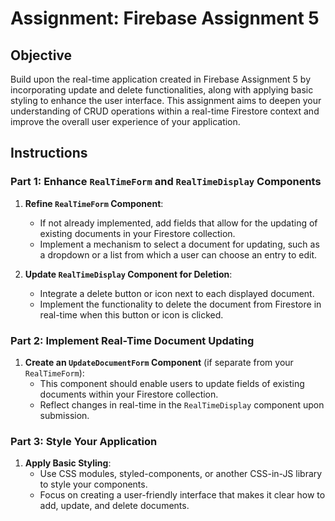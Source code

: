 # Assignment: Firebase Assignment 5

## Objective

Build upon the real-time application created in Firebase Assignment 5 by incorporating update and delete functionalities, along with applying basic styling to enhance the user interface. This assignment aims to deepen your understanding of CRUD operations within a real-time Firestore context and improve the overall user experience of your application.

## Instructions

### Part 1: Enhance `RealTimeForm` and `RealTimeDisplay` Components

1. **Refine `RealTimeForm` Component**:

   - If not already implemented, add fields that allow for the updating of existing documents in your Firestore collection.
   - Implement a mechanism to select a document for updating, such as a dropdown or a list from which a user can choose an entry to edit.

2. **Update `RealTimeDisplay` Component for Deletion**:
   - Integrate a delete button or icon next to each displayed document.
   - Implement the functionality to delete the document from Firestore in real-time when this button or icon is clicked.

### Part 2: Implement Real-Time Document Updating

1. **Create an `UpdateDocumentForm` Component** (if separate from your `RealTimeForm`):
   - This component should enable users to update fields of existing documents within your Firestore collection.
   - Reflect changes in real-time in the `RealTimeDisplay` component upon submission.

### Part 3: Style Your Application

1. **Apply Basic Styling**:
   - Use CSS modules, styled-components, or another CSS-in-JS library to style your components.
   - Focus on creating a user-friendly interface that makes it clear how to add, update, and delete documents.
